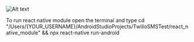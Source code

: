 ![Alt text](https://github.com/tjacobconley1/TwilioMessagingApplication/blob/main/app_demo.gif)

To run react native module open the terminal and type
cd "/Users/{YOUR_USERNAME}/AndroidStudioProjects/TwilioSMSTest/react_native_module" && npx react-native run-android
